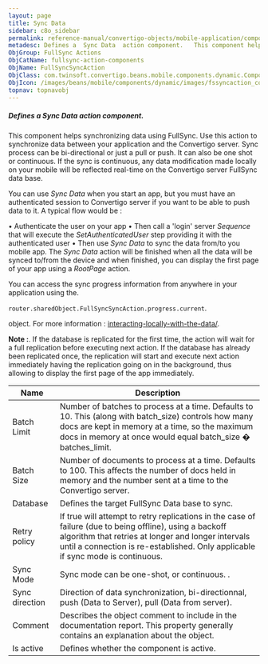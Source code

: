 ```yaml
---
layout: page
title: Sync Data
sidebar: c8o_sidebar
permalink: reference-manual/convertigo-objects/mobile-application/components/fullsync-action-components/sync-data/
metadesc: Defines a  Sync Data  action component.   This component helps synchronizing data using FullSync. Use this action to synchronize data between your app
ObjGroup: FullSync Actions
ObjCatName: fullsync-action-components
ObjName: FullSyncSyncAction
ObjClass: com.twinsoft.convertigo.beans.mobile.components.dynamic.ComponentManager$1
ObjIcon: /images/beans/mobile/components/dynamic/images/fssyncaction_color_32x32.png
topnav: topnavobj
---
```

##### Defines a <i>Sync Data</i> action component. 
 This component helps synchronizing data using FullSync.
Use this action to synchronize data between your application and the Convertigo server.
Sync process can be bi-directional or just a pull or push. It can also be one shot or continuous.
If the sync is continuous, any data modification made locally on your mobile will be reflected real-time on the Convertigo server FullSync data base.

You can use <i>Sync Data</i> when you start an app, but you must have an authenticated session to Convertigo server if you want to be able to push data to it. A typical flow would be :

 • Authenticate the user on your app
 • Then call a 'login' server <i>Sequence</i> that will execute the <i>SetAuthenticatedUser</i> step providing it with the authenticated user
 • Then use <i>Sync Data</i> to sync the data from/to you mobile app.
The <i>Sync Data</i> action will be finished when all the data will be synced to/from the device and when finished, you can display the first page of your app using a <i>RootPage</i> action.

You can access the sync progress information from anywhere in your application using the.

<code>router.sharedObject.FullSyncSyncAction.progress.current</code>.

object.
For more information : <a target='_blank' href='https://www.convertigo.com/document/latest/reference-manual/convertigo-full-sync-architecture/interacting-locally-with-the-data/'>interacting-locally-with-the-data/</a>.

<b>Note :</b>.
If the database is replicated for the first time, the action will wait for a full replication before executing next action. If the database has already been replicated once, the replication will start and execute next action immediately having the replication going on in the background, thus allowing to display the first page of the app immediately.

Name | Description 
--- | ---
Batch Limit | Number of batches to process at a time. Defaults to 10. This (along with batch_size) controls how many docs are kept in memory at a time, so the maximum docs in memory at once would equal batch_size � batches_limit.
Batch Size | Number of documents to process at a time. Defaults to 100. This affects the number of docs held in memory and the number sent at a time to the Convertigo server.
Database | Defines the target FullSync Data base to sync.
Retry policy | If true will attempt to retry replications in the case of failure (due to being offline), using a backoff algorithm that retries at longer and longer intervals until a connection is re-established. Only applicable if sync mode is continuous.
Sync Mode | Sync mode can be one-shot, or continuous. .
Sync direction | Direction of data synchronization, bi-directionnal, push (Data to Server), pull (Data from server).
Comment | Describes the object comment to include in the documentation report.  This property generally contains an explanation about the object. 
Is active | Defines whether the component is active. 

